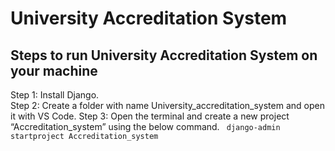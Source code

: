# University Accreditation System
## Steps to run University Accreditation System on your machine
Step 1: Install Django. <br/>
Step 2: Create a folder with name University_accreditation_system and open it with VS Code.
Step 3: Open the terminal and create a new project “Accreditation_system” using the below command.
``` django-admin startproject Accreditation_system```

